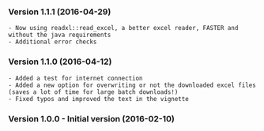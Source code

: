 ### Version 1.1.1 (2016-04-29)
	- Now using readxl::read_excel, a better excel reader, FASTER and without the java requirements
	- Additional error checks
	
### Version 1.1.0 (2016-04-12)
	- Added a test for internet connection
	- Added a new option for overwriting or not the downloaded excel files (saves a lot of time for large batch downloads!)
	- Fixed typos and improved the text in the vignette
  
### Version 1.0.0 - Initial version (2016-02-10)
